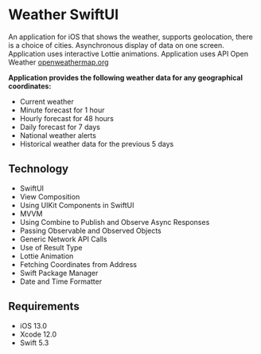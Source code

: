 # Weather  SwiftUI
An application for iOS that shows the weather, supports geolocation, there is a choice of cities. Asynchronous display of data on one screen. Application uses interactive Lottie animations. Application uses API Open Weather [openweathermap.org](https://openweathermap.org/api/one-call-api)

**Application provides the following weather data for any geographical coordinates:**
- Current weather
- Minute forecast for 1 hour
- Hourly forecast for 48 hours
- Daily forecast for 7 days
- National weather alerts
- Historical weather data for the previous 5 days

## Technology 
- SwiftUI
- View Composition
- Using UIKit Components in SwiftUI
- MVVM
- Using Combine to Publish and Observe Async Responses
- Passing Observable and Observed Objects
- Generic Network API Calls
- Use of Result Type
- Lottie Animation
- Fetching Coordinates from Address
- Swift Package Manager
- Date and Time Formatter

## Requirements
- iOS 13.0
- Xcode 12.0
- Swift 5.3


